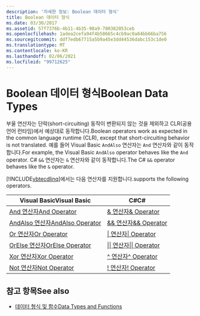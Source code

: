 ```yaml
---
description: '자세한 정보: Boolean 데이터 형식'
title: Boolean 데이터 형식
ms.date: 03/30/2017
ms.assetid: 57f7376b-4b11-4b35-98a9-780382053ceb
ms.openlocfilehash: 1adea2cefa94f4b58665c4cb9ac0a84bb66ba756
ms.sourcegitcommit: ddf7edb67715a5b9a45e3dd44536dabc153c1de0
ms.translationtype: MT
ms.contentlocale: ko-KR
ms.lasthandoff: 02/06/2021
ms.locfileid: "99712625"
---
```

# <a name="boolean-data-types"></a><span data-ttu-id="74ba6-103">Boolean 데이터 형식</span><span class="sxs-lookup"><span data-stu-id="74ba6-103">Boolean Data Types</span></span>

<span data-ttu-id="74ba6-104">부울 연산자는 단락(short-circuiting) 동작이 변환되지 않는 것을 제외하고 CLR(공용 언어 런타임)에서 예상대로 동작합니다.</span><span class="sxs-lookup"><span data-stu-id="74ba6-104">Boolean operators work as expected in the common language runtime (CLR), except that short-circuiting behavior is not translated.</span></span> <span data-ttu-id="74ba6-105">예를 들어 Visual Basic `AndAlso` 연산자는 `And` 연산자와 같이 동작합니다.</span><span class="sxs-lookup"><span data-stu-id="74ba6-105">For example, the Visual Basic `AndAlso` operator behaves like the `And` operator.</span></span> <span data-ttu-id="74ba6-106">C# `&&` 연산자는 `&` 연산자와 같이 동작합니다.</span><span class="sxs-lookup"><span data-stu-id="74ba6-106">The C# `&&` operator behaves like the `&` operator.</span></span>  
  
 [!INCLUDE[vbtecdlinq](../../../../../../includes/vbtecdlinq-md.md)]<span data-ttu-id="74ba6-107">에서는 다음 연산자를 지원합니다.</span><span class="sxs-lookup"><span data-stu-id="74ba6-107">supports the following operators.</span></span>  
  
|<span data-ttu-id="74ba6-108">Visual Basic</span><span class="sxs-lookup"><span data-stu-id="74ba6-108">Visual Basic</span></span>|<span data-ttu-id="74ba6-109">C#</span><span class="sxs-lookup"><span data-stu-id="74ba6-109">C#</span></span>|  
|------------------|---------|  
|[<span data-ttu-id="74ba6-110">And 연산자</span><span class="sxs-lookup"><span data-stu-id="74ba6-110">And Operator</span></span>](../../../../../visual-basic/language-reference/operators/and-operator.md)|[<span data-ttu-id="74ba6-111">& 연산자</span><span class="sxs-lookup"><span data-stu-id="74ba6-111">& Operator</span></span>](../../../../../csharp/language-reference/operators/boolean-logical-operators.md#logical-and-operator-)|  
|[<span data-ttu-id="74ba6-112">AndAlso 연산자</span><span class="sxs-lookup"><span data-stu-id="74ba6-112">AndAlso Operator</span></span>](../../../../../visual-basic/language-reference/operators/andalso-operator.md)|[<span data-ttu-id="74ba6-113">&& 연산자</span><span class="sxs-lookup"><span data-stu-id="74ba6-113">&& Operator</span></span>](../../../../../csharp/language-reference/operators/boolean-logical-operators.md#conditional-logical-and-operator-)|  
|[<span data-ttu-id="74ba6-114">Or 연산자</span><span class="sxs-lookup"><span data-stu-id="74ba6-114">Or Operator</span></span>](../../../../../visual-basic/language-reference/operators/or-operator.md)|[<span data-ttu-id="74ba6-115">&#124; 연산자</span><span class="sxs-lookup"><span data-stu-id="74ba6-115">&#124; Operator</span></span>](../../../../../csharp/language-reference/operators/boolean-logical-operators.md#logical-or-operator-)|  
|[<span data-ttu-id="74ba6-116">OrElse 연산자</span><span class="sxs-lookup"><span data-stu-id="74ba6-116">OrElse Operator</span></span>](../../../../../visual-basic/language-reference/operators/orelse-operator.md)|[<span data-ttu-id="74ba6-117">&#124;&#124; 연산자</span><span class="sxs-lookup"><span data-stu-id="74ba6-117">&#124;&#124; Operator</span></span>](../../../../../csharp/language-reference/operators/boolean-logical-operators.md#conditional-logical-or-operator-)|  
|[<span data-ttu-id="74ba6-118">Xor 연산자</span><span class="sxs-lookup"><span data-stu-id="74ba6-118">Xor Operator</span></span>](../../../../../visual-basic/language-reference/operators/xor-operator.md)|[<span data-ttu-id="74ba6-119">^ 연산자</span><span class="sxs-lookup"><span data-stu-id="74ba6-119">^ Operator</span></span>](../../../../../csharp/language-reference/operators/boolean-logical-operators.md#logical-exclusive-or-operator-)|  
|[<span data-ttu-id="74ba6-120">Not 연산자</span><span class="sxs-lookup"><span data-stu-id="74ba6-120">Not Operator</span></span>](../../../../../visual-basic/language-reference/operators/not-operator.md)|[<span data-ttu-id="74ba6-121">\! 연산자</span><span class="sxs-lookup"><span data-stu-id="74ba6-121">\! Operator</span></span>](../../../../../csharp/language-reference/operators/boolean-logical-operators.md#logical-negation-operator-)|  
  
## <a name="see-also"></a><span data-ttu-id="74ba6-122">참고 항목</span><span class="sxs-lookup"><span data-stu-id="74ba6-122">See also</span></span>

- [<span data-ttu-id="74ba6-123">데이터 형식 및 함수</span><span class="sxs-lookup"><span data-stu-id="74ba6-123">Data Types and Functions</span></span>](data-types-and-functions.md)
